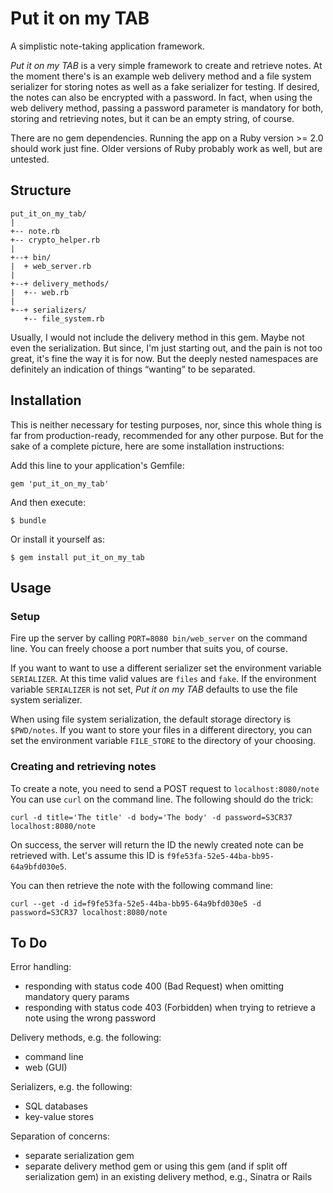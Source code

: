 # Put it on my TAB

A simplistic note-taking application framework.

*Put it on my TAB* is a very simple framework to create and retrieve notes. At the
moment there's is an example web delivery method and a file system serializer
for storing notes as well as a fake serializer for testing. If desired, the
notes can also be encrypted with a password. In fact, when using the web
delivery method, passing a password parameter is mandatory for both, storing and
retrieving notes, but it can be an empty string, of course.

There are no gem dependencies. Running the app on a Ruby version >= 2.0 should
work just fine. Older versions of Ruby probably work as well, but are untested.

## Structure

```
put_it_on_my_tab/
|
+-- note.rb
+-- crypto_helper.rb
|
+--+ bin/
|  + web_server.rb
|
+--+ delivery_methods/
|  +-- web.rb
|
+--+ serializers/
   +-- file_system.rb
```

Usually, I would not include the delivery method in this gem. Maybe not even the
serialization. But since, I'm just starting out, and the pain is not too great,
it's fine the way it is for now. But the deeply nested namespaces are definitely
an indication of things “wanting” to be separated.

## Installation

This is neither necessary for testing purposes, nor, since this whole thing is
far from production-ready, recommended for any other purpose. But for the sake
of a complete picture, here are some installation instructions:

Add this line to your application's Gemfile:

    gem 'put_it_on_my_tab'

And then execute:

    $ bundle

Or install it yourself as:

    $ gem install put_it_on_my_tab

## Usage

### Setup

Fire up the server by calling `PORT=8080 bin/web_server` on the command line.
You can freely choose a port number that suits you, of course.

If you want to want to use a different serializer set the environment variable
`SERIALIZER`. At this time valid values are `files` and `fake`. If the
environment variable `SERIALIZER` is not set, *Put it on my TAB* defaults to use
the file system serializer.

When using file system serialization, the default storage directory is
`$PWD/notes`. If you want to store your files in a different directory, you can
set the environment variable `FILE_STORE` to the directory of your choosing.

### Creating and retrieving notes

To create a note, you need to send a POST request to `localhost:8080/note` You
can use `curl` on the command line. The following should do the trick:

`curl -d title='The title' -d body='The body' -d password=S3CR37 localhost:8080/note`

On success, the server will return the ID the newly created note can be
retrieved with. Let's assume this ID is `f9fe53fa-52e5-44ba-bb95-64a9bfd030e5`.

You can then retrieve the note with the following command line:

`curl --get -d id=f9fe53fa-52e5-44ba-bb95-64a9bfd030e5 -d password=S3CR37 localhost:8080/note`

## To Do

Error handling:

* responding with status code 400 (Bad Request) when omitting mandatory query
  params
* responding with status code 403 (Forbidden) when trying to retrieve a note
  using the wrong password

Delivery methods, e.g. the following:

* command line
* web (GUI)

Serializers, e.g. the following:

* SQL databases
* key-value stores

Separation of concerns:

* separate serialization gem
* separate delivery method gem or using this gem (and if split off serialization
  gem) in an existing delivery method, e.g., Sinatra or Rails
